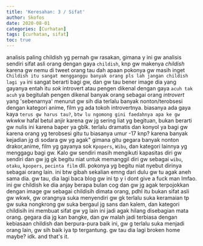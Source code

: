 ```yaml
---
title: 'Keresahan: 3 / Sifat'
author: Skofos
date: 2020-08-01
categories: [Curhatan]
tags: [curhatan, sifat]
toc: true
---
```


analisis paling childish yg pernah gw rasakan, gimana y ini gw analisis sendiri sifat asli orang dengan gaya `childish`, knp gw makenya *childish* karena gw nemu di tweet orang tau dah apaan pokonya gw masih inget `Childish itu sangat mengganggu banyak orang pls lah jangan childish lagi ya` ini sangat berarti bagi gw, dan gw tau bener image dia yang gayanya entah itu *sok* introvert atau pengen dikenal dengan gaya `acuh tak acuh` ya begitulah pengen dikenal banyak orang sebagai orang *introvert* yang 'sebenarnya' menurut gw sih dia terlalu banyak nonton/terobsesi dengan kategori anime, film yg ada tokoh introvertnya. biasanya ada gaya kaya `terus gw harus tau?`, `btw lu ngomong gini faedahnya apa ke gw` wkwkw hafal betul anjir karena gw jg sering liat yg begituan, bukan berarti gw nulis ini karena baper ya gblk. terlalu dramatis dan konyol ya bagi gw karena orang yg terobsesi gitu tu biasanya umur -17 knp? karena banyak kejadian jg di sodara gw yg agak" gimana gitu gegara banyak nonton drakor,anime, film yg gayanya sok `Kpopers`, `Wibu`, dan kategori lainnya yg menggagu bagi gw. Kalo gw sendiri masih mengikuti kapasitas diri gw sendiri dan gw jg gk begitu niat untuk memanggil diri gw sebagai `wibu`, `otaku`, `kpopers`, `pecinta film` dll. pokonya yg begitu niat nyebut dirinya sebagai orang lain. ini btw gibah sekalian emng dari dulu gw tu agak aneh sama dia. gw tau, dia lagi baca blog gw ini tp y i dont give a fuck man lmfao. ini gw childish ke dia anjay berapa bulan cog dan gw jg agak terpojokkan dengan image gw sebagai childisih dimata orang, pdhl itu bukan sifat asli gw wkwk, gw orangnya suka menyendiri gw gk terlalu suka keramaian tp gw suka nongkrong gw suka bergaul jg sans dan kalem, dan kategori childisih ini membuat sifat gw yg lain ini jadi agak hilang disebagian mata orang. gegara dia jg kan bangke, dan gw malah jadi terbiasa dengan kebiasaan childish dan berpura-pura baik ini, gw g terlalu suka menjadi orang lain, gw sih baik iya tp tergantung. gw tau dia lagi broken home maybe? idk. and that's it.  
